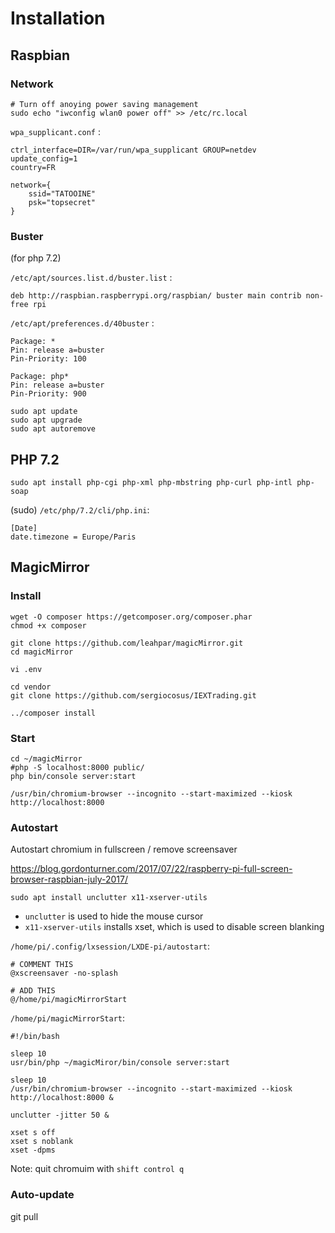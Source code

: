 
Installation
============

Raspbian 
--------

### Network

```
# Turn off anoying power saving management 
sudo echo "iwconfig wlan0 power off" >> /etc/rc.local
```


`wpa_supplicant.conf` :

```
ctrl_interface=DIR=/var/run/wpa_supplicant GROUP=netdev
update_config=1
country=FR

network={
    ssid="TATOOINE"
    psk="topsecret"
}
```

### Buster 

(for php 7.2)

`/etc/apt/sources.list.d/buster.list` :

```
deb http://raspbian.raspberrypi.org/raspbian/ buster main contrib non-free rpi
```


`/etc/apt/preferences.d/40buster` :
```
Package: *
Pin: release a=buster
Pin-Priority: 100

Package: php*
Pin: release a=buster
Pin-Priority: 900
```

```
sudo apt update
sudo apt upgrade
sudo apt autoremove
```


PHP 7.2
-------

```
sudo apt install php-cgi php-xml php-mbstring php-curl php-intl php-soap
```

(sudo) `/etc/php/7.2/cli/php.ini`:

```
[Date]
date.timezone = Europe/Paris
```


MagicMirror
-----------

### Install

```
wget -O composer https://getcomposer.org/composer.phar
chmod +x composer
```

```
git clone https://github.com/leahpar/magicMirror.git
cd magicMirror
```

```
vi .env
```

```
cd vendor
git clone https://github.com/sergiocosus/IEXTrading.git

```

```
../composer install
```


### Start

```
cd ~/magicMirror
#php -S localhost:8000 public/
php bin/console server:start 
```

```
/usr/bin/chromium-browser --incognito --start-maximized --kiosk http://localhost:8000
```

### Autostart

Autostart chromium in fullscreen / remove screensaver 

https://blog.gordonturner.com/2017/07/22/raspberry-pi-full-screen-browser-raspbian-july-2017/


```
sudo apt install unclutter x11-xserver-utils
```

- `unclutter` is used to hide the mouse cursor
- `x11-xserver-utils` installs xset, which is used to disable screen blanking


`/home/pi/.config/lxsession/LXDE-pi/autostart`:

```
# COMMENT THIS
@xscreensaver -no-splash
```
```
# ADD THIS
@/home/pi/magicMirrorStart
```


`/home/pi/magicMirrorStart`: 

```
#!/bin/bash

sleep 10
usr/bin/php ~/magicMiror/bin/console server:start

sleep 10
/usr/bin/chromium-browser --incognito --start-maximized --kiosk http://localhost:8000 &

unclutter -jitter 50 &

xset s off
xset s noblank
xset -dpms
```

Note: quit chromuim with `shift control q`


### Auto-update

git pull
